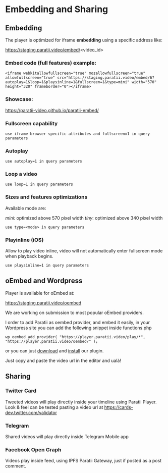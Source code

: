 # Embedding and Sharing

## Embedding

The player is optimized for iframe **embedding** using a specific address like:

https://staging.paratii.video/embed/<video_id>


### Embed code (full features) example:

`<iframe webkitallowfullscreen="true" mozallowfullscreen="true" allowfullscreen="true" src="https://staging.paratii.video/embed/6?autoplay=1&loop=1&playsinline=1&fullscreen=1&type=mini" width="570" height="320" frameborder="0"></iframe>`

### Showcase:

<a href="https://paratii-video.github.io/paratii-embed/" target="_blank">https://paratii-video.github.io/paratii-embed/</a>


### Fullscreen capability


```
use iframe browser specific attributes and fullscreen=1 in query parameters

```


### Autoplay


```
use autoplay=1 in query parameters

```


### Loop a video


```
use loop=1 in query parameters

```


### Sizes and features optimizations
Available mode are:

_mini_: optimized above 570 pixel width
_tiny_: optimized above 340 pixel width




```
use type=<mode> in query parameters

```


### Playinline (iOS)

Allow to play video inline, video will not automatically enter fullscreen mode when playback begins.



```
use playsinline=1 in query parameters

```



## oEmbed and Wordpress

Player is available for oEmbed at:

https://staging.paratii.video/oembed

We are working on submission to most popular oEmbed providers.

I order to add Paratii as oembed provider, and embed it easily, in your Wordpress site you can add the following snippet inside functions.php

```
wp_oembed_add_provider( "https://player.paratii.video/play/*", "https://player.paratii.video/oembed/" );
```

or you can just <a href="https://github.com/Paratii-Video/paratii-embed/raw/master/wordpress/paratii-oembed.zip">download</a> and <a href="https://codex.wordpress.org/Managing_Plugins">install</a> our plugin.

Just copy and paste the video url in the editor and ualà!



## Sharing

### Twitter Card

Tweeted videos will play directly inside your timeline using Paratii Player.
Look & feel can be tested pasting a video url at <a href="https://cards-dev.twitter.com/validator">https://cards-dev.twitter.com/validator</a>

### Telegram

Shared videos will play directly inside Telegram Mobile app

### Facebook Open Graph

Videos play inside feed, using IPFS Paratii Gateway, just if posted as a post comment.
